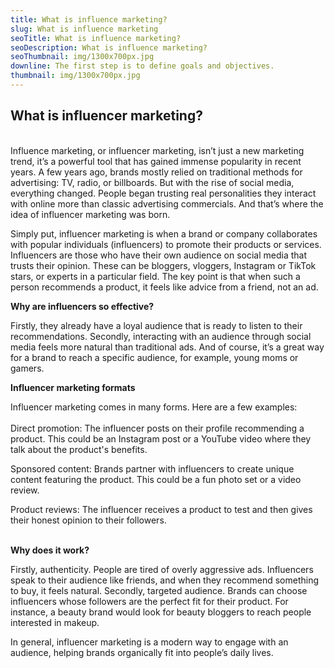```yaml
---
title: What is influence marketing?
slug: What is influence marketing
seoTitle: What is influence marketing?
seoDescription: What is influence marketing?
seoThumbnail: img/1300x700px.jpg
downline: The first step is to define goals and objectives.
thumbnail: img/1300x700px.jpg
---
```

## **What is influencer marketing?**

\
Influence marketing, or influencer marketing, isn’t just a new marketing trend, it’s a powerful tool that has gained immense popularity in recent years. A few years ago, brands mostly relied on traditional methods for advertising: TV, radio, or billboards. But with the rise of social media, everything changed. People began trusting real personalities they interact with online more than classic advertising commercials. And that’s where the idea of influencer marketing was born.

Simply put, influencer marketing is when a brand or company collaborates with popular individuals (influencers) to promote their products or services. Influencers are those who have their own audience on social media that trusts their opinion. These can be bloggers, vloggers, Instagram or TikTok stars, or experts in a particular field. The key point is that when such a person recommends a product, it feels like advice from a friend, not an ad.



**Why are influencers so effective?**



Firstly, they already have a loyal audience that is ready to listen to their recommendations. Secondly, interacting with an audience through social media feels more natural than traditional ads. And of course, it’s a great way for a brand to reach a specific audience, for example, young moms or gamers.



**Influencer marketing formats**



Influencer marketing comes in many forms. Here are a few examples:\
\
Direct promotion: The influencer posts on their profile recommending a product. This could be an Instagram post or a YouTube video where they talk about the product's benefits.

Sponsored content: Brands partner with influencers to create unique content featuring the product. This could be a fun photo set or a video review.

Product reviews: The influencer receives a product to test and then gives their honest opinion to their followers.

\
**Why does it work?**

Firstly, authenticity. People are tired of overly aggressive ads. Influencers speak to their audience like friends, and when they recommend something to buy, it feels natural. Secondly, targeted audience. Brands can choose influencers whose followers are the perfect fit for their product. For instance, a beauty brand would look for beauty bloggers to reach people interested in makeup.

In general, influencer marketing is a modern way to engage with an audience, helping brands organically fit into people’s daily lives.
